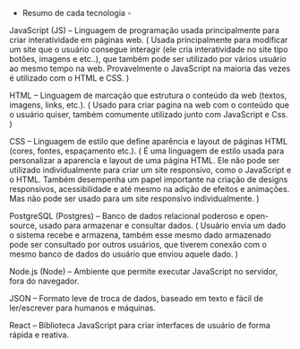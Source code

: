 - Resumo de cada tecnologia -

JavaScript (JS) – Linguagem de programação usada principalmente para criar interatividade em páginas web.
( Usada principalmente para modificar um site que o usuário consegue interagir (ele cria interatividade no site tipo botões, imagens e etc..),
que também pode ser utilizado por vários usuário ao mesmo tempo na web. Provavelmente o JavaScript na maioria das vezes é utilizado com o HTML e CSS. )

HTML – Linguagem de marcação que estrutura o conteúdo da web (textos, imagens, links, etc.).
( Usado para criar pagina na web com o conteúdo que o usuário quiser, também comumente utilizado junto com JavaScript e Css. )

CSS – Linguagem de estilo que define aparência e layout de páginas HTML (cores, fontes, espaçamento etc.).
( É uma linguagem de estilo usada para personalizar a aparencia e layout de uma página HTML. Ele não pode ser utilizado individualmente para criar um site responsivo, como o JavaScript e o HTML.
Também desempenha um papel importante na criação de designs responsivos, acessibilidade e até mesmo na adição de efeitos e animações. Mas não pode ser usado para um site responsivo individualmente. )

PostgreSQL (Postgres) – Banco de dados relacional poderoso e open-source, usado para armazenar e consultar dados.
( Usuário envia um dado o sistema recebe e armazena, também esse mesmo dado armazenado pode ser consultado por outros usuários,
 que tiverem conexão com o mesmo banco de dados do usuário que enviou aquele dado. )

Node.js (Node) – Ambiente que permite executar JavaScript no servidor, fora do navegador.

JSON – Formato leve de troca de dados, baseado em texto e fácil de ler/escrever para humanos e máquinas.

React – Biblioteca JavaScript para criar interfaces de usuário de forma rápida e reativa.
